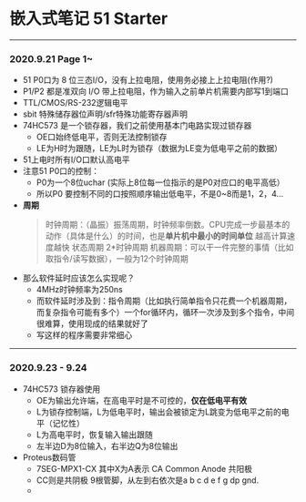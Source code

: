 # 嵌入式笔记 51 Starter
---
### 2020.9.21 Page 1~
- 51 P0口为 8 位三态I/O，没有上拉电阻，使用务必接上上拉电阻(作用?)
- P1/P2 都是准双向 I/O 带上拉电阻，作为输入之前单片机需要内部写1到端口
- TTL/CMOS/RS-232逻辑电平
- sbit 特殊储存器位声明/sfr特殊功能寄存器声明 
- 74HC573 是一个锁存器，我们之前使用基本门电路实现过锁存器
    - OE口始终低电平，否则无法控制锁存
    - LE为H时为跟随，LE为L时为锁存（数据为LE变为低电平之前的数据）
- 51上电时所有I/O口默认高电平
- 注意51 P0口的控制：
  - P0为一个8位uchar (实际上8位每一位指示的是P0对应口的电平高低）
  - 所以P0 要控制不同的口按照顺序输出低电平，不是0~8而是1，2，4...
- **周期**
  > 时钟周期：（晶振）振荡周期，时钟频率倒数。CPU完成一步最基本的动作（具体是什么）的时间，也是**单片机中最小的时间单位** 越高计算速度越快
  > 状态周期 2*时钟周期
  > 机器周期：可以干一件完整的事情（比如取指令/读写数据），一般为12个时钟周期
- 那么软件延时应该怎么实现呢？
  - 4MHz时钟频率为250ns
  - 而软件延时涉及到：指令周期（比如执行简单指令只花费一个机器周期，而复杂指令可能有多个）一个for循环内，循环一次涉及到多个指令，中间很难算，使用现成的结果就好了
  - 写这样的程序需要非常细心
---
### 2020.9.23 - 9.24
- 74HC573 锁存器使用
  - OE为输出允许端，在高电平时是不可控的，**仅在低电平有效**
  - L为锁存控制端，L为低电平时，输出会被锁定为L跳变为低电平之前的电平（记忆性）
  - L为高电平时，恢复输入输出跟随
  - 左半边D为8位输入，右半边Q为8位输出
- Proteus数码管
  - 7SEG-MPX1-CX 其中X为A表示 CA Common Anode 共阳极
  - CC则是共阴极 9根管脚，从左到右依次是a b c d e f g dp gnd.
  - 